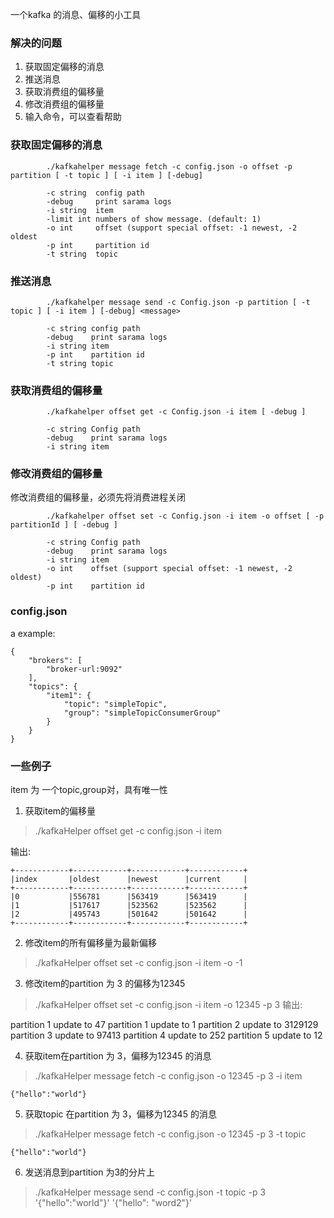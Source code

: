 一个kafka 的消息、偏移的小工具

### 解决的问题

1. 获取固定偏移的消息
2. 推送消息
3. 获取消费组的偏移量
4. 修改消费组的偏移量 
5. 输入命令，可以查看帮助

### 获取固定偏移的消息

```shell
        ./kafkahelper message fetch -c config.json -o offset -p partition [ -t topic ] [ -i item ] [-debug]

        -c string  config path
        -debug     print sarama logs
        -i string  item
        -limit int numbers of show message. (default: 1)
        -o int     offset (support special offset: -1 newest, -2 oldest
        -p int     partition id
        -t string  topic
```

### 推送消息

```shell
        ./kafkahelper message send -c Config.json -p partition [ -t topic ] [ -i item ] [-debug] <message>

        -c string config path
        -debug    print sarama logs
        -i string item
        -p int    partition id
        -t string topic
```

### 获取消费组的偏移量

```shell
        ./kafkahelper offset get -c Config.json -i item [ -debug ]

        -c string Config path
        -debug    print sarama logs
        -i string item
```

### 修改消费组的偏移量

修改消费组的偏移量，必须先将消费进程关闭

```shell
        ./kafkahelper offset set -c Config.json -i item -o offset [ -p partitionId ] [ -debug ]

        -c string Config path
        -debug    print sarama logs
        -i string item
        -o int    offset (support special offset: -1 newest, -2 oldest)
        -p int    partition id
```

### config.json

a example:
```
{
    "brokers": [
        "broker-url:9092"
    ],
    "topics": {
        "item1": {
            "topic": "simpleTopic",
            "group": "simpleTopicConsumerGroup"
        }
    }
}
```


### 一些例子

item 为 一个topic,group对，具有唯一性

1. 获取item的偏移量

> ./kafkaHelper offset get -c config.json -i item

输出:
```
+------------+------------+------------+------------+
|index       |oldest      |newest      |current     |
+------------+------------+------------+------------+
|0           |556781      |563419      |563419      |
|1           |517617      |523562      |523562      |
|2           |495743      |501642      |501642      |
+------------+------------+------------+------------+
```

2. 修改item的所有偏移量为最新偏移

> ./kafkaHelper offset set -c config.json -i item -o -1

3. 修改item的partition 为 3 的偏移为12345

> ./kafkaHelper offset set -c config.json -i item -o 12345 -p 3
输出:

partition 1 update to 47
partition 1 update to 1
partition 2 update to 3129129
partition 3 update to 97413
partition 4 update to 252
partition 5 update to 12

4. 获取item在partition 为 3，偏移为12345 的消息

> ./kafkaHelper message fetch -c config.json -o 12345 -p 3 -i item

```
{"hello":"world"}
```

5. 获取topic 在partition 为 3，偏移为12345 的消息

> ./kafkaHelper message fetch -c config.json -o 12345 -p 3 -t topic 

```
{"hello":"world"}
```

6. 发送消息到partition 为3的分片上
> ./kafkaHelper message send -c config.json -t topic -p 3 '{"hello":"world"}' '{"hello": "word2"}'

